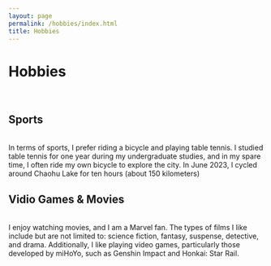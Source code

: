 ```yaml
---
layout: page
permalink: /hobbies/index.html
title: Hobbies
---
```


# Hobbies
<br>

## Sports

<br>In terms of sports, I prefer riding a bicycle and playing table tennis. I studied table tennis for one year during my undergraduate studies, and in my spare time, I often ride my own bicycle to explore the city. In June 2023, I cycled around Chaohu Lake for ten hours (about 150 kilometers)



## Vidio Games & Movies

<br>I enjoy watching movies, and I am a Marvel fan. The types of films I like include but are not limited to: science fiction, fantasy, suspense, detective, and drama. Additionally, I like playing video games, particularly those developed by miHoYo, such as Genshin Impact and Honkai: Star Rail.
